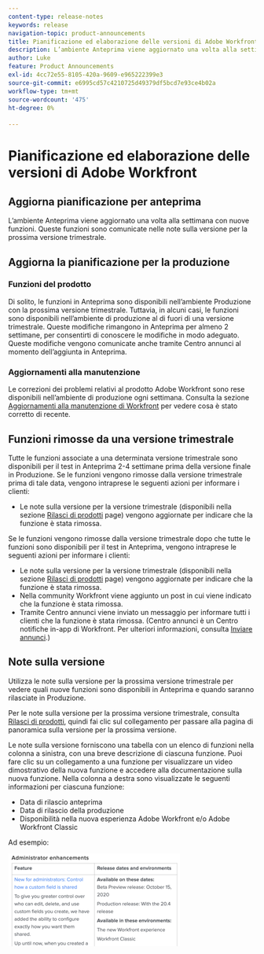 ```yaml
---
content-type: release-notes
keywords: release
navigation-topic: product-announcements
title: Pianificazione ed elaborazione delle versioni di Adobe Workfront
description: L’ambiente Anteprima viene aggiornato una volta alla settimana con nuove funzioni. Queste funzioni sono comunicate nelle note sulla versione per la prossima versione trimestrale.
author: Luke
feature: Product Announcements
exl-id: 4cc72e55-8105-420a-9609-e965222399e3
source-git-commit: e6995cd57c4210725d49379df5bcd7e93ce4b02a
workflow-type: tm+mt
source-wordcount: '475'
ht-degree: 0%

---
```


# Pianificazione ed elaborazione delle versioni di Adobe Workfront

## Aggiorna pianificazione per anteprima

L’ambiente Anteprima viene aggiornato una volta alla settimana con nuove funzioni. Queste funzioni sono comunicate nelle note sulla versione per la prossima versione trimestrale.

## Aggiorna la pianificazione per la produzione

### Funzioni del prodotto

Di solito, le funzioni in Anteprima sono disponibili nell’ambiente Produzione con la prossima versione trimestrale. Tuttavia, in alcuni casi, le funzioni sono disponibili nell’ambiente di produzione al di fuori di una versione trimestrale. Queste modifiche rimangono in Anteprima per almeno 2 settimane, per consentirti di conoscere le modifiche in modo adeguato. Queste modifiche vengono comunicate anche tramite Centro annunci al momento dell’aggiunta in Anteprima.

### Aggiornamenti alla manutenzione

Le correzioni dei problemi relativi al prodotto Adobe Workfront sono rese disponibili nell’ambiente di produzione ogni settimana. Consulta la sezione [Aggiornamenti alla manutenzione di Workfront](https://experienceleague.adobe.com/docs/workfront-known-issues/releases/current-updates.html) per vedere cosa è stato corretto di recente.

## Funzioni rimosse da una versione trimestrale

Tutte le funzioni associate a una determinata versione trimestrale sono disponibili per il test in Anteprima 2-4 settimane prima della versione finale in Produzione. Se le funzioni vengono rimosse dalla versione trimestrale prima di tale data, vengono intraprese le seguenti azioni per informare i clienti:

* Le note sulla versione per la versione trimestrale (disponibili nella sezione [Rilasci di prodotti](../../product-announcements/product-releases/product-releases.md) page) vengono aggiornate per indicare che la funzione è stata rimossa.

Se le funzioni vengono rimosse dalla versione trimestrale dopo che tutte le funzioni sono disponibili per il test in Anteprima, vengono intraprese le seguenti azioni per informare i clienti:

* Le note sulla versione per la versione trimestrale (disponibili nella sezione [Rilasci di prodotti](../../product-announcements/product-releases/product-releases.md) page) vengono aggiornate per indicare che la funzione è stata rimossa.
* Nella community Workfront viene aggiunto un post in cui viene indicato che la funzione è stata rimossa.
* Tramite Centro annunci viene inviato un messaggio per informare tutti i clienti che la funzione è stata rimossa. (Centro annunci è un Centro notifiche in-app di Workfront. Per ulteriori informazioni, consulta [Inviare annunci](../../administration-and-setup/get-started-wf-administration/view-send-announcements.md).)

## Note sulla versione

Utilizza le note sulla versione per la prossima versione trimestrale per vedere quali nuove funzioni sono disponibili in Anteprima e quando saranno rilasciate in Produzione.

Per le note sulla versione per la prossima versione trimestrale, consulta [Rilasci di prodotti](../../product-announcements/product-releases/product-releases.md), quindi fai clic sul collegamento per passare alla pagina di panoramica sulla versione per la prossima versione.

Le note sulla versione forniscono una tabella con un elenco di funzioni nella colonna a sinistra, con una breve descrizione di ciascuna funzione. Puoi fare clic su un collegamento a una funzione per visualizzare un video dimostrativo della nuova funzione e accedere alla documentazione sulla nuova funzione. Nella colonna a destra sono visualizzate le seguenti informazioni per ciascuna funzione:

* Data di rilascio anteprima
* Data di rilascio della produzione
* Disponibilità nella nuova esperienza Adobe Workfront e/o Adobe Workfront Classic

Ad esempio:

![](assets/release-notes-350x189.png)

